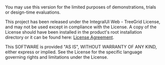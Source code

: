 You may use this version for the limited purposes of demonstrations, trials or design-time evaluations.

This project has been released under the IntegralUI Web - TreeGrid License, and may not be used except in compliance with the License.
A copy of the License should have been installed in the product's root installation directory or it can be found here: [License Agreement](https://lidorsystems.com/products/web/treegrid/license-agreement.aspx).

This SOFTWARE is provided "AS IS", WITHOUT WARRANTY OF ANY KIND, either express or implied. See the License for the specific language governing rights and limitations under the License.